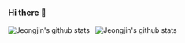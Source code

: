 ### Hi there 👋

<p>
  <img align="center" src="https://github-readme-stats.vercel.app/api/top-langs/?username=onsemy&hide=java,html,ShaderLab&theme=radical&line_height=27" alt="Jeongjin's github stats" /> &nbsp; <img align="center" src="https://github-readme-stats.vercel.app/api?username=onsemy&count_private=true&show_icons=true&theme=radical&line_height=27" alt="Jeongjin's github stats" />
</p>

<!--
**onsemy/onsemy** is a ✨ _special_ ✨ repository because its `README.md` (this file) appears on your GitHub profile.

Here are some ideas to get you started:

- 🔭 I’m currently working on ...
- 🌱 I’m currently learning ...
- 👯 I’m looking to collaborate on ...
- 🤔 I’m looking for help with ...
- 💬 Ask me about ...
- 📫 How to reach me: ...
- 😄 Pronouns: ...
- ⚡ Fun fact: ...
-->
